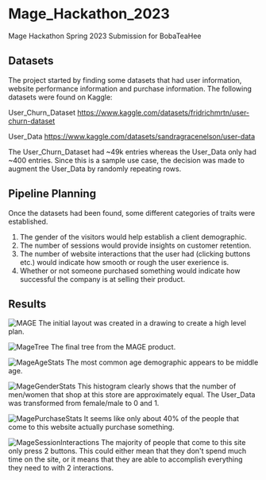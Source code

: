 # Mage_Hackathon_2023
Mage Hackathon Spring 2023 Submission for BobaTeaHee

## Datasets
The project started by finding some datasets that had user information, website performance information and purchase information. The following datasets were found on Kaggle: 

User_Churn_Dataset
https://www.kaggle.com/datasets/fridrichmrtn/user-churn-dataset

User_Data
https://www.kaggle.com/datasets/sandragracenelson/user-data

The User_Churn_Dataset had ~49k entries whereas the User_Data only had ~400 entries. Since this is a sample use case, the decision was made to augment the User_Data by randomly repeating rows. 

## Pipeline Planning
Once the datasets had been found, some different categories of traits were established.
1. The gender of the visitors would help establish a client demographic. 
2. The number of sessions would provide insights on customer retention. 
3. The number of website interactions that the user had (clicking buttons etc.) would indicate how smooth or rough the user exerience is. 
4. Whether or not someone purchased something would indicate how successful the company is at selling their product. 

## Results
![MAGE](https://user-images.githubusercontent.com/87444586/232321954-4d2283b3-5f9f-4dda-9143-2a3adce23c4a.jpg)
The initial layout was created in a drawing to create a high level plan. 


![MageTree](https://user-images.githubusercontent.com/87444586/232321920-d773ea36-dcc3-4761-9ebb-10db00e65631.png)
The final tree from the MAGE product.

![MageAgeStats](https://user-images.githubusercontent.com/87444586/232322476-96cac32a-8100-4456-8573-1d994caa2842.png)
The most common age demographic appears to be middle age. 


![MageGenderStats](https://user-images.githubusercontent.com/87444586/232321905-6b451568-f30a-46c2-86d5-9275b8f43e7c.png)
This histogram clearly shows that the number of men/women that shop at this store are approximately equal. The User_Data was transformed from female/male to 0 and 1. 

![MagePurchaseStats](https://user-images.githubusercontent.com/87444586/232321911-f0c44e20-d4b4-43f0-9bd6-efb2c08a9e4c.png)
It seems like only about 40% of the people that come to this website actually purchase something. 

![MageSessionInteractions](https://user-images.githubusercontent.com/87444586/232321914-a3d5bd03-2085-4d5b-b896-fa1a18a7a171.png)
The majority of people that come to this site only press 2 buttons. This could either mean that they don't spend much time on the site, or it means that they are able to accomplish everything they need to with 2 interactions.
